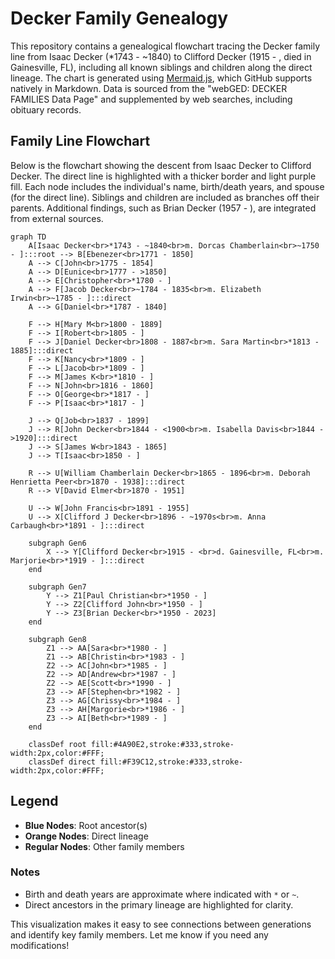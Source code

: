 # Decker Family Genealogy

This repository contains a genealogical flowchart tracing the Decker family line from Isaac Decker (*1743 - ~1840) to Clifford Decker (1915 - , died in Gainesville, FL), including all known siblings and children along the direct lineage. The chart is generated using [Mermaid.js](https://mermaid-js.github.io/), which GitHub supports natively in Markdown. Data is sourced from the "webGED: DECKER FAMILIES Data Page" and supplemented by web searches, including obituary records.

## Family Line Flowchart

Below is the flowchart showing the descent from Isaac Decker to Clifford Decker. The direct line is highlighted with a thicker border and light purple fill. Each node includes the individual's name, birth/death years, and spouse (for the direct line). Siblings and children are included as branches off their parents. Additional findings, such as Brian Decker (1957 - ), are integrated from external sources.


```mermaid
graph TD
    A[Isaac Decker<br>*1743 - ~1840<br>m. Dorcas Chamberlain<br>~1750 - ]:::root --> B[Ebenezer<br>1771 - 1850]
    A --> C[John<br>1775 - 1854]
    A --> D[Eunice<br>1777 - >1850]
    A --> E[Christopher<br>*1780 - ]
    A --> F[Jacob Decker<br>~1784 - 1835<br>m. Elizabeth Irwin<br>~1785 - ]:::direct
    A --> G[Daniel<br>*1787 - 1840]

    F --> H[Mary M<br>1800 - 1889]
    F --> I[Robert<br>1805 - ]
    F --> J[Daniel Decker<br>1808 - 1887<br>m. Sara Martin<br>*1813 - 1885]:::direct
    F --> K[Nancy<br>*1809 - ]
    F --> L[Jacob<br>*1809 - ]
    F --> M[James K<br>*1810 - ]
    F --> N[John<br>1816 - 1860]
    F --> O[George<br>*1817 - ]
    F --> P[Isaac<br>*1817 - ]

    J --> Q[Job<br>1837 - 1899]
    J --> R[John Decker<br>1844 - <1900<br>m. Isabella Davis<br>1844 - >1920]:::direct
    J --> S[James W<br>1843 - 1865]
    J --> T[Isaac<br>1850 - ]

    R --> U[William Chamberlain Decker<br>1865 - 1896<br>m. Deborah Henrietta Peer<br>1870 - 1938]:::direct
    R --> V[David Elmer<br>1870 - 1951]

    U --> W[John Francis<br>1891 - 1955]
    U --> X[Clifford J Decker<br>1896 - ~1970s<br>m. Anna Carbaugh<br>*1891 - ]:::direct

    subgraph Gen6
        X --> Y[Clifford Decker<br>1915 - <br>d. Gainesville, FL<br>m. Marjorie<br>*1919 - ]:::direct
    end

    subgraph Gen7
        Y --> Z1[Paul Christian<br>*1950 - ]
        Y --> Z2[Clifford John<br>*1950 - ]
        Y --> Z3[Brian Decker<br>*1950 - 2023]
    end

    subgraph Gen8
        Z1 --> AA[Sara<br>*1980 - ]
        Z1 --> AB[Christin<br>*1983 - ]
        Z2 --> AC[John<br>*1985 - ]
        Z2 --> AD[Andrew<br>*1987 - ]
        Z2 --> AE[Scott<br>*1990 - ]
        Z3 --> AF[Stephen<br>*1982 - ]
        Z3 --> AG[Chrissy<br>*1984 - ]
        Z3 --> AH[Margorie<br>*1986 - ]
        Z3 --> AI[Beth<br>*1989 - ]
    end

    classDef root fill:#4A90E2,stroke:#333,stroke-width:2px,color:#FFF;
    classDef direct fill:#F39C12,stroke:#333,stroke-width:2px,color:#FFF;
```

## Legend
- **Blue Nodes**: Root ancestor(s)
- **Orange Nodes**: Direct lineage
- **Regular Nodes**: Other family members

### Notes
- Birth and death years are approximate where indicated with `*` or `~`.
- Direct ancestors in the primary lineage are highlighted for clarity.

This visualization makes it easy to see connections between generations and identify key family members. Let me know if you need any modifications!
